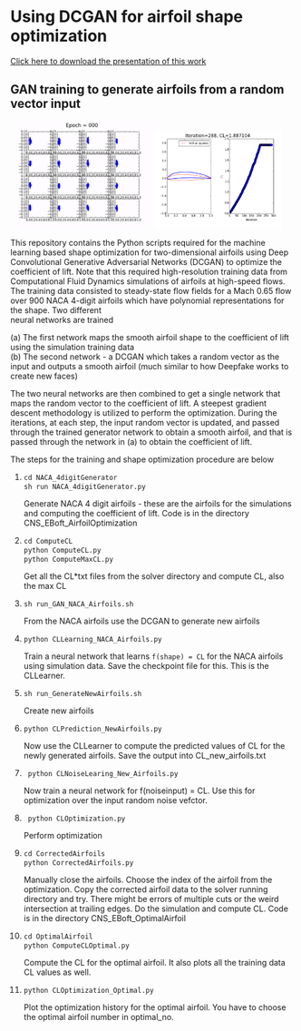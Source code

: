 # Using DCGAN for airfoil shape optimization 

[Click here to download the presentation of this work](https://www.dropbox.com/scl/fi/cqm5mbc9h2pyxvbqnsq2i/DCGANAirfoilOptimization.pptx?dl=0&rlkey=h43ujaya819euvmjsdx56fk5z)

## GAN training to generate airfoils from a random vector input

<img src="Images/GAN_1.gif?raw=true&v=100" alt="your_alternative_text" width="50%" height="50%" loop="true" autoplay="true"><img src="Images/OptimalAirfoil288.png" alt="your_alternative_text" width="45%" height="45%">

This repository contains the Python scripts required for the machine learning based shape optimization for two-dimensional airfoils 
using Deep Convolutional Generative Adversarial Networks (DCGAN) to optimize the coefficient of lift. Note that this required 
high-resolution training data from Computational Fluid Dynamics simulations of airfoils at high-speed flows. The training data consisted 
to steady-state flow fields for a Mach 0.65 flow over 900 NACA 4-digit airfoils which have polynomial representations for the shape. Two different   
neural networks are trained  
 
(a) The first network maps the smooth airfoil shape to the coefficient of lift using the simulation training data  
(b) The second network - a DCGAN which takes a random vector as the input and outputs a smooth airfoil (much similar to how Deepfake works to create new faces)

The two neural networks are then combined to get a single network that maps the random vector to the coefficient of lift.
A steepest gradient descent methodology is utilized to perform the optimization. During 
the iterations, at each step, the input random vector is updated, and passed through the trained generator network to obtain a 
smooth airfoil, and that is passed through the network in (a) to obtain the coefficient of lift.  

The steps for the training and shape optimization procedure are below

1. ```
   cd NACA_4digitGenerator    
   sh run NACA_4digitGenerator.py
	```

   Generate NACA 4 digit airfoils - these are the airfoils for the simulations and computing the coefficient of lift. Code is in the directory CNS_EBoft_AirfoilOptimization 

2. ``` 
   cd ComputeCL    
   python ComputeCL.py    
   python ComputeMaxCL.py
   ```

   Get all the CL*txt files from the solver directory and compute CL, also the max CL    

3. ```
   sh run_GAN_NACA_Airfoils.sh
   ```
   From the NACA airfoils use the DCGAN to generate new airfoils    

4. ``` 
   python CLLearning_NACA_Airfoils.py
   ```
   Train a neural network that learns `f(shape) = CL` for the NACA airfoils using simulation data. Save the checkpoint file for this. This is the CLLearner.    

4. ```
   sh run_GenerateNewAirfoils.sh
   ```
   Create new airfoils

5. ```
   python CLPrediction_NewAirfoils.py
   ```

   Now use the CLLearner to compute the predicted values of CL for the newly generated airfoils. Save the output into CL_new_airfoils.txt   

6. ``` 
	python CLNoiseLearing_New_Airfoils.py
   ```

   Now train a neural network for f(noiseinput) = CL. Use this for optimization over the input random noise vefctor.   

7. ``` 
	python CLOptimization.py
   ```	

   Perform optimization   

8. ```
   cd CorrectedAirfoils   
   python CorrectedAirfoils.py
   ```

   Manually close the airfoils. Choose the index of the airfoil from the optimization. Copy the corrected  airfoil data to the solver running directory and try. 
There might be errors of multiple cuts or the weird intersection at trailing edges. Do the simulation and compute CL. Code is in the directory CNS_EBoft_OptimalAirfoil  

9. ```
   cd OptimalAirfoil    
   python ComputeCLOptimal.py
   ```
   
   Compute the CL for the optimal airfoil. It also plots all the training data CL values as well.   

10. ```
    python CLOptimization_Optimal.py
	``` 
 
    Plot the optimization history for the optimal airfoil. You have to choose the optimal airfoil number in optimal_no.   

